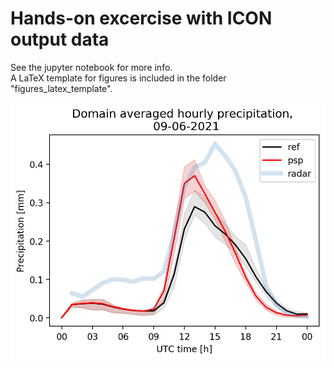 # Hands-on excercise with ICON output data

See the jupyter notebook for more info. \
A LaTeX template for figures is included in the folder "figures_latex_template".

![example_figure](figures_latex_template/time_series_20210609.png)
